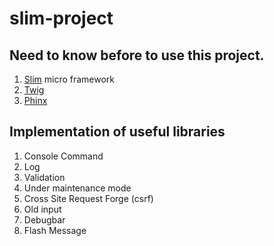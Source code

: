 # slim-project

## Need to know before to use this project.

1. [Slim](http://www.slimframework.com/docs/) micro framework
2. [Twig](https://twig.symfony.com/)
3. [Phinx](https://phinx.org/)

## Implementation of useful libraries

1. Console Command
2. Log
3. Validation
4. Under maintenance mode
5. Cross Site Request Forge (csrf)
6. Old input
7. Debugbar
8. Flash Message
